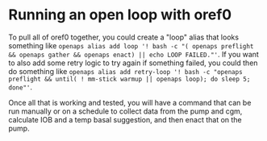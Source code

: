 # Running an open loop with oref0

To pull all of oref0 together, you could create a "loop" alias that looks something like `openaps alias add loop '! bash -c "( openaps preflight && openaps gather && openaps enact) || echo LOOP FAILED."'`. If you want to also add some retry logic to try again if something failed, you could then do something like `openaps alias add retry-loop '! bash -c "openaps preflight && until( ! mm-stick warmup || openaps loop); do sleep 5; done"'`.

Once all that is working and tested, you will have a command that can be run manually or on a schedule to collect data from the pump and cgm, calculate IOB and a temp basal suggestion, and then enact that on the pump. 
